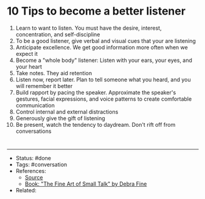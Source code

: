 # 10 Tips to become a better listener
1. Learn to want to listen. You must have the desire, interest, concentration, and self-discipline
2. To be a good listener, give verbal and visual cues that your are listening
3. Anticipate excellence. We get good information more often when we expect it
4. Become a "whole body" listener: Listen with your ears, your eyes, and your heart
5. Take notes. They aid retention
6. Listen now, report later. Plan to tell someone what you heard, and you  will remember it better
7. Build rapport by pacing the speaker. Approximate the speaker's gestures, facial expressions, and voice patterns to create comfortable communication
8. Control internal and external distractions
9. Generously give the gift of listening
10. Be present, watch the tendency to daydream. Don't rift off from conversations


#
---
- Status: #done
- Tags: #conversation
- References:
	- [Source](https://twitter.com/AlexAndBooks_/status/1609926736648568835)
	- [Book: "The Fine Art of Small Talk" by Debra Fine](https://www.amazon.com/Fine-Art-Small-Talk-Skills-ebook/dp/B000JMKSGK)
- Related:
